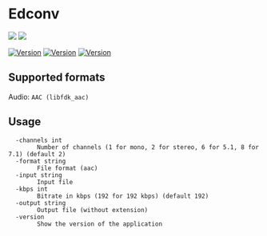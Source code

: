 # Edconv

<img src="https://img.shields.io/badge/go-%2300ADD8.svg?style=for-the-badge&logo=go&logoColor=white"/> <img src="https://shields.io/badge/FFmpeg-%23171717.svg?logo=ffmpeg&style=for-the-badge&labelColor=171717&logoColor=5cb85c"/>

[![Version](https://img.shields.io/badge/Version-1.2.1-blue)]()
[![Version](https://img.shields.io/badge/GoLang-v1.24.0-blue)]()
[![Version](https://img.shields.io/badge/FFmpeg-v7.1.1-blue)]()

## Supported formats

Audio: `AAC (libfdk_aac)`

## Usage

```
  -channels int
    	Number of channels (1 for mono, 2 for stereo, 6 for 5.1, 8 for 7.1) (default 2)
  -format string
    	File format (aac)
  -input string
    	Input file
  -kbps int
    	Bitrate in kbps (192 for 192 kbps) (default 192)
  -output string
    	Output file (without extension)
  -version
    	Show the version of the application
```